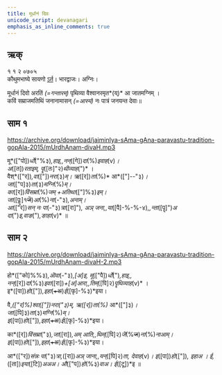 ```yaml
---
title: मूर्धानं दिवः 
unicode_script: devanagari  
emphasis_as_inline_comments: true
---   
```


## ऋक्

१ १ २ ०७०५  
कौथुमभाष्ये सायणो [ऽर्त](https://archive.org/details/SamaVedaSanhitaWithSayanabhashyaVolume1SatyavrataSamasrami1874bis/page/n244)। भारद्वाजः। अग्निः।

मूर्धानं दिवो अरतिं *(=गन्तारम्)* पृथिव्या वैश्वानरमृत*(य्)* आ जातमग्निम्  ।   
कविं सम्राजमतिथिं जनानामासन् *(=आस्यं)* नः पात्रं जनयन्त देवाः॥

## साम १

https://archive.org/download/jaiminIya-sAma-gAna-paravastu-tradition-gopAla-2015/mUrdhAnam-divaH.mp3

मू*(["पो])*र्धो*("%३)*,हाइ,,नन्*([गे])*दा*(%)*इवाह*(v)*।  
अ*([त])*रताइम्, पॄ*([तः]"२)*थीव्याह*(")* ।  
वैश्*(["र])*,वा*(["])*नरा*(३)*म्। ऋ*([र])*ता*(%)* आ*(["]--"३)*।  
जा*(["प]३)*ता*(३)*मग्नि*(%)*म्।  
का*([र])*विंसम्रा*(%)*जम् +अतिथा*(["]%३)*इम्।  
जा*([पॣः]१~~जॆ~~)*आ*(%)*ना*(-"३)*,अनाम्।  
आ*(["र])*सन् नः पा*(-"३)*त्रा*([रा]")*,
अञ् जना,,या*([पै]-%-%-४)*,,न्ता*([पॄ]")*अ दा*(")*इ,वाङ*(")*,ङाहा*(v)* ॥

## साम २
https://archive.org/download/jaiminIya-sAma-gAna-paravastu-tradition-gopAla-2015/mUrdhAnam-divaH-2.mp3

हो*(["को]%%३)*,ऒवा*(-"३)*,[अ]इ, मू*(["पै])*र्धो*(")*,हाइ,,  
नन्*([र])*दा*(%३)*इवा*([रा])*+[अ]आरा,,तिम्*([पि]२)*पॄथिव्याह*(v)* ।  
इ*([पा])*हो*(["])*,इहा*(~~+अ~~)*ई*([फृ]-%३)*इया।

वै,*(["र]%)*श्वा*(["])*नरा*("३)*म्, ऋ*([र])*ता*(%)* आ*(["]३)*।  
जा*([पि]३)*ता*(३)*मग्नि*(%)*म्।  
इ*([पा])*हो*(["])*,इहा*(~~+अ~~)*ई*([फृ]-%३)*इया।

का*([र])*विंसम्रा*("३)*,जा*([रा])*,अम् आति,,थिम्*([पि]२)*जॆ*(%~~ज~~)*ना*(%)*नाआम्।  
इ*([पा])*हो*(["])*,इहा*(~~+अ~~)*ई*([फृ]-%३)*इया।

आ*(["र])*संन्नः पा*("३)*त्रा,*([रा])*अञ् जाना,,यन्*([पि]२)*ता, देवाह*(v)*। 
इ*([पा])*हो*(["])*, इहाअ । ई,*([ता])*इया*([टि])*अअअ। औ*(["प])*हो*(%३)*वाअ। ई*([टू])*इ  ॥
